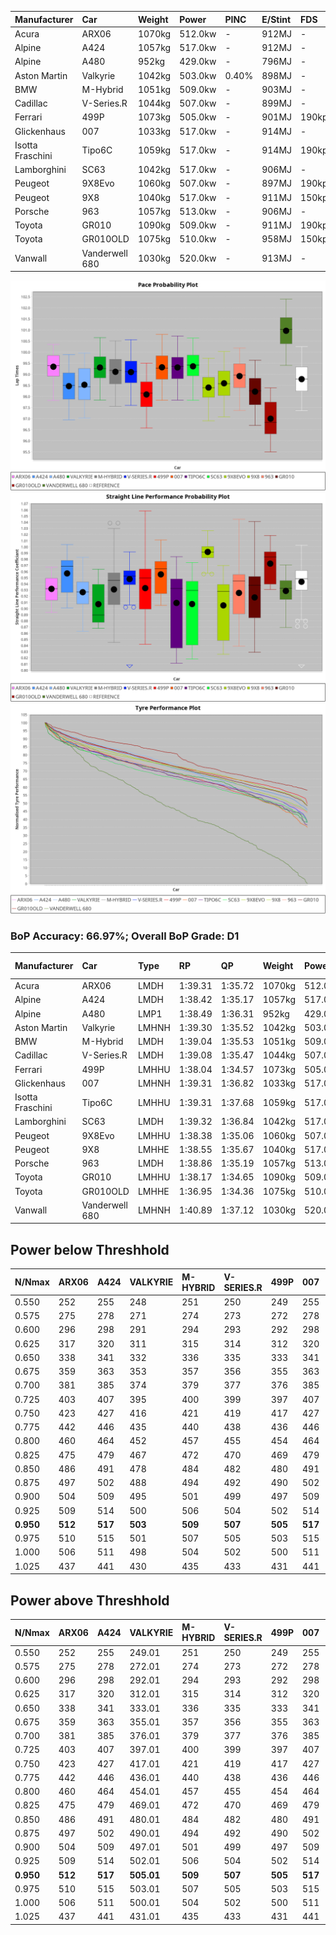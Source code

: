 | Manufacturer     | Car            | Weight | Power   | PINC    | E/Stint | FDS     |
|:-|:-|:-|:-|:-|:-|:-|
| Acura            | ARX06          | 1070kg | 512.0kw |    -    | 912MJ   |    -    |
| Alpine           | A424           | 1057kg | 517.0kw |    -    | 912MJ   |    -    |
| Alpine           | A480           | 952kg  | 429.0kw |    -    | 796MJ   |    -    |
| Aston Martin     | Valkyrie       | 1042kg | 503.0kw | 0.40%   | 898MJ   |    -    |
| BMW              | M-Hybrid       | 1051kg | 509.0kw |    -    | 903MJ   |    -    |
| Cadillac         | V-Series.R     | 1044kg | 507.0kw |    -    | 899MJ   |    -    |
| Ferrari          | 499P           | 1073kg | 505.0kw |    -    | 901MJ   | 190kph  |
| Glickenhaus      | 007            | 1033kg | 517.0kw |    -    | 914MJ   |    -    |
| Isotta Fraschini | Tipo6C         | 1059kg | 517.0kw |    -    | 914MJ   | 190kph  |
| Lamborghini      | SC63           | 1042kg | 517.0kw |    -    | 906MJ   |    -    |
| Peugeot          | 9X8Evo         | 1060kg | 507.0kw |    -    | 897MJ   | 190kph  |
| Peugeot          | 9X8            | 1040kg | 517.0kw |    -    | 911MJ   | 150kph  |
| Porsche          | 963            | 1057kg | 513.0kw |    -    | 906MJ   |    -    |
| Toyota           | GR010          | 1090kg | 509.0kw |    -    | 911MJ   | 190kph  |
| Toyota           | GR010OLD       | 1075kg | 510.0kw |    -    | 958MJ   | 150kph  |
| Vanwall          | Vanderwell 680 | 1030kg | 520.0kw |    -    | 913MJ   |    -    |

![PACECHART](./IMG/ACOMETHOD.png)
![STRAIGHTLINEPERFORMANCECHART](./IMG/ACOMETHOD_sp.png)
![TYREPERFORMANCECHART](./IMG/ACOMETHOD_tw.png)

### BoP Accuracy: 66.97%; Overall BoP Grade: D1
| Manufacturer     | Car            | Type  | RP      | QP      | Weight | Power¹  | Threshhold | PINC    | Power²   | E/Stint | AVG Vmax  | FDS     | RDLC | L/Stint | BOP-Grade | Model Accuracy | Model Points | Match% | SimDiff |
|:-|:-|:-|:-|:-|:-|:-|:-|:-|:-|:-|:-|:-|:-|:-|:-|:-|:-|:-|:-|
| Acura            | ARX06          | LMDH  | 1:39.31 | 1:35.72 | 1070kg | 512.0kw | 210.0kph   |    -    | 512.00kw |  912MJ  | 298.81kph |    -    | 1.00 | 29      | +C2       | 100.00%        | 996          | 74.64% | #       |
| Alpine           | A424           | LMDH  | 1:38.42 | 1:35.17 | 1057kg | 517.0kw | 210.0kph   |    -    | 517.00kw |  912MJ  | 305.43kph |    -    | 1.00 | 29      | -C1       | 97.47%         | 1810         | 79.98% | #       |
| Alpine           | A480           | LMP1  | 1:38.49 | 1:36.31 |  952kg | 429.0kw | 210.0kph   |    -    | 429.00kw |  796MJ  | 296.52kph |    -    | 0.98 | 27      | -B1       | 92.36%         | 1643         | 86.13% | -0.11   |
| Aston Martin     | Valkyrie       | LMHNH | 1:39.30 | 1:35.52 | 1042kg | 503.0kw | 210.0kph   | 0.40%   | 505.00kw |  898MJ  | 295.42kph |    -    | 1.03 | 29      | +D1       | 100.00%        | 466          | 65.02% | #       |
| BMW              | M-Hybrid       | LMDH  | 1:39.04 | 1:35.53 | 1051kg | 509.0kw | 210.0kph   |    -    | 509.00kw |  903MJ  | 300.07kph |    -    | 1.02 | 29      | +A2       | 100.00%        | 3339         | 93.88% | #       |
| Cadillac         | V-Series.R     | LMDH  | 1:39.08 | 1:35.47 | 1044kg | 507.0kw | 210.0kph   |    -    | 507.00kw |  899MJ  | 300.97kph |    -    | 1.02 | 29      | +B2       | 99.00%         | 6039         | 83.38% | #       |
| Ferrari          | 499P           | LMHHU | 1:38.04 | 1:34.57 | 1073kg | 505.0kw | 210.0kph   |    -    | 505.00kw |  901MJ  | 298.29kph | 190kph  | 1.03 | 29      | -E1       | 99.56%         | 7418         | 58.54% | #       |
| Glickenhaus      | 007            | LMHNH | 1:39.31 | 1:36.82 | 1033kg | 517.0kw | 210.0kph   |    -    | 517.00kw |  914MJ  | 305.03kph |    -    | 0.96 | 29      | +C2       | 93.90%         | 2170         | 74.05% | +0.15   |
| Isotta Fraschini | Tipo6C         | LMHHU | 1:39.31 | 1:37.68 | 1059kg | 517.0kw | 210.0kph   |    -    | 517.00kw |  914MJ  | 296.20kph | 190kph  | 1.07 | 29      | +E2       | 97.73%         | 129          | 52.81% | #       |
| Lamborghini      | SC63           | LMDH  | 1:39.32 | 1:36.84 | 1042kg | 517.0kw | 210.0kph   |    -    | 517.00kw |  906MJ  | 296.79kph |    -    | 1.07 | 29      | +C1       | 100.00%        | 784          | 77.37% | #       |
| Peugeot          | 9X8Evo         | LMHHU | 1:38.38 | 1:35.06 | 1060kg | 507.0kw | 210.0kph   |    -    | 507.00kw |  897MJ  | 309.09kph | 190kph  | 0.99 | 29      | -C2       | 100.00%        | 1889         | 73.60% | #       |
| Peugeot          | 9X8            | LMHHE | 1:38.55 | 1:35.67 | 1040kg | 517.0kw | 210.0kph   |    -    | 517.00kw |  911MJ  | 296.53kph | 150kph  | 1.04 | 29      | -B1       | 99.16%         | 4816         | 86.73% | +0.17   |
| Porsche          | 963            | LMDH  | 1:38.86 | 1:35.19 | 1057kg | 513.0kw | 210.0kph   |    -    | 513.00kw |  906MJ  | 298.58kph |    -    | 1.01 | 29      | ~A1       | 100.00%        | 14574        | 98.83% | #       |
| Toyota           | GR010          | LMHHU | 1:38.17 | 1:34.65 | 1090kg | 509.0kw | 210.0kph   |    -    | 509.00kw |  911MJ  | 295.35kph | 190kph  | 1.02 | 29      | -D1       | 97.78%         | 5323         | 66.22% | #       |
| Toyota           | GR010OLD       | LMHHE | 1:36.95 | 1:34.36 | 1075kg | 510.0kw | 210.0kph   |    -    | 510.00kw |  958MJ  | 304.83kph | 150kph  | 1.02 | 29      | -Ω2       | 94.52%         | 690          | -0.90% | +1.38   |
| Vanwall          | Vanderwell 680 | LMHNH | 1:40.89 | 1:37.12 | 1030kg | 520.0kw | 210.0kph   |    -    | 520.00kw |  913MJ  | 301.13kph |    -    | 1.01 | 29      | +Ω1       | 95.37%         | 639          | 1.18%  | +0.04   |

## Power below Threshhold
| N/Nmax    | ARX06   | A424    | VALKYRIE | M-HYBRID | V-SERIES.R | 499P    | 007     | TIPO6C  | SC63    | 9X8EVO  | 9X8     | 963     | GR010   | GR010OLD | VANDERWELL 680 | ​     | RPM      | A480    |
|:-|:-|:-|:-|:-|:-|:-|:-|:-|:-|:-|:-|:-|:-|:-|:-|:-|:-|:-|
|  0.550    |  252    |  255    |  248     |  251     |  250       |  249    |  255    |  255    |  255    |  250    |  255    |  253    |  251    |  251     |  256           |  ​    |   --     |   -     |
|  0.575    |  275    |  278    |  271     |  274     |  273       |  272    |  278    |  278    |  278    |  273    |  278    |  276    |  274    |  274     |  279           |  ​    |   --     |   -     |
|  0.600    |  296    |  298    |  291     |  294     |  293       |  292    |  298    |  298    |  298    |  293    |  298    |  296    |  294    |  295     |  300           |  ​    |   --     |   -     |
|  0.625    |  317    |  320    |  311     |  315     |  314       |  312    |  320    |  320    |  320    |  314    |  320    |  317    |  315    |  316     |  322           |  ​    |   --     |   -     |
|  0.650    |  338    |  341    |  332     |  336     |  335       |  333    |  341    |  341    |  341    |  335    |  341    |  338    |  336    |  337     |  343           |  ​    |   --     |   -     |
|  0.675    |  359    |  363    |  353     |  357     |  356       |  355    |  363    |  363    |  363    |  356    |  363    |  360    |  357    |  358     |  365           |  ​    |   --     |   -     |
|  0.700    |  381    |  385    |  374     |  379     |  377       |  376    |  385    |  385    |  385    |  377    |  385    |  382    |  379    |  380     |  387           |  ​    |   --     |   -     |
|  0.725    |  403    |  407    |  395     |  400     |  399       |  397    |  407    |  407    |  407    |  399    |  407    |  403    |  400    |  401     |  409           |  ​    |   --     |   -     |
|  0.750    |  423    |  427    |  416     |  421     |  419       |  417    |  427    |  427    |  427    |  419    |  427    |  424    |  421    |  422     |  430           |  ​    |   --     |   -     |
|  0.775    |  442    |  446    |  435     |  440     |  438       |  436    |  446    |  446    |  446    |  438    |  446    |  443    |  440    |  441     |  449           |  ​    |  5000    |  252    |
|  0.800    |  460    |  464    |  452     |  457     |  455       |  454    |  464    |  464    |  464    |  455    |  464    |  461    |  457    |  458     |  467           |  ​    |  5500    |  297    |
|  0.825    |  475    |  479    |  467     |  472     |  470       |  469    |  479    |  479    |  479    |  470    |  479    |  476    |  472    |  473     |  482           |  ​    |  6000    |  332    |
|  0.850    |  486    |  491    |  478     |  484     |  482       |  480    |  491    |  491    |  491    |  482    |  491    |  487    |  484    |  485     |  494           |  ​    |  6500    |  375    |
|  0.875    |  497    |  502    |  488     |  494     |  492       |  490    |  502    |  502    |  502    |  492    |  502    |  498    |  494    |  495     |  505           |  ​    |  7000    |  419    |
|  0.900    |  504    |  509    |  495     |  501     |  499       |  497    |  509    |  509    |  509    |  499    |  509    |  505    |  501    |  502     |  512           |  ​    |  7500    |  430    |
|  0.925    |  509    |  514    |  500     |  506     |  504       |  502    |  514    |  514    |  514    |  504    |  514    |  510    |  506    |  507     |  517           |  ​    |  8000    |  426    |
| **0.950** | **512** | **517** | **503**  | **509**  | **507**    | **505** | **517** | **517** | **517** | **507** | **517** | **513** | **509** | **510**  | **520**        | **​** | **8500** | **429** |
|  0.975    |  510    |  515    |  501     |  507     |  505       |  503    |  515    |  515    |  515    |  505    |  515    |  511    |  507    |  508     |  518           |  ​    |  9000    |  214    |
|  1.000    |  506    |  511    |  498     |  504     |  502       |  500    |  511    |  511    |  511    |  502    |  511    |  507    |  504    |  505     |  514           |  ​    |   --     |   -     |
|  1.025    |  437    |  441    |  430     |  435     |  433       |  431    |  441    |  441    |  441    |  433    |  441    |  438    |  435    |  436     |  444           |  ​    |   --     |   -     |

## Power above Threshhold
| N/Nmax    | ARX06   | A424    | VALKYRIE   | M-HYBRID | V-SERIES.R | 499P    | 007     | TIPO6C  | SC63    | 9X8EVO  | 9X8     | 963     | GR010   | GR010OLD | VANDERWELL 680 | ​     | RPM      | A480    |
|:-|:-|:-|:-|:-|:-|:-|:-|:-|:-|:-|:-|:-|:-|:-|:-|:-|:-|:-|
|  0.550    |  252    |  255    |  249.01    |  251     |  250       |  249    |  255    |  255    |  255    |  250    |  255    |  253    |  251    |  251     |  256           |  ​    |   --     |   -     |
|  0.575    |  275    |  278    |  272.01    |  274     |  273       |  272    |  278    |  278    |  278    |  273    |  278    |  276    |  274    |  274     |  279           |  ​    |   --     |   -     |
|  0.600    |  296    |  298    |  292.01    |  294     |  293       |  292    |  298    |  298    |  298    |  293    |  298    |  296    |  294    |  295     |  300           |  ​    |   --     |   -     |
|  0.625    |  317    |  320    |  312.01    |  315     |  314       |  312    |  320    |  320    |  320    |  314    |  320    |  317    |  315    |  316     |  322           |  ​    |   --     |   -     |
|  0.650    |  338    |  341    |  333.01    |  336     |  335       |  333    |  341    |  341    |  341    |  335    |  341    |  338    |  336    |  337     |  343           |  ​    |   --     |   -     |
|  0.675    |  359    |  363    |  355.01    |  357     |  356       |  355    |  363    |  363    |  363    |  356    |  363    |  360    |  357    |  358     |  365           |  ​    |   --     |   -     |
|  0.700    |  381    |  385    |  376.01    |  379     |  377       |  376    |  385    |  385    |  385    |  377    |  385    |  382    |  379    |  380     |  387           |  ​    |   --     |   -     |
|  0.725    |  403    |  407    |  397.01    |  400     |  399       |  397    |  407    |  407    |  407    |  399    |  407    |  403    |  400    |  401     |  409           |  ​    |   --     |   -     |
|  0.750    |  423    |  427    |  417.01    |  421     |  419       |  417    |  427    |  427    |  427    |  419    |  427    |  424    |  421    |  422     |  430           |  ​    |   --     |   -     |
|  0.775    |  442    |  446    |  436.01    |  440     |  438       |  436    |  446    |  446    |  446    |  438    |  446    |  443    |  440    |  441     |  449           |  ​    |  5000    |  252    |
|  0.800    |  460    |  464    |  454.01    |  457     |  455       |  454    |  464    |  464    |  464    |  455    |  464    |  461    |  457    |  458     |  467           |  ​    |  5500    |  297    |
|  0.825    |  475    |  479    |  469.01    |  472     |  470       |  469    |  479    |  479    |  479    |  470    |  479    |  476    |  472    |  473     |  482           |  ​    |  6000    |  332    |
|  0.850    |  486    |  491    |  480.01    |  484     |  482       |  480    |  491    |  491    |  491    |  482    |  491    |  487    |  484    |  485     |  494           |  ​    |  6500    |  375    |
|  0.875    |  497    |  502    |  490.01    |  494     |  492       |  490    |  502    |  502    |  502    |  492    |  502    |  498    |  494    |  495     |  505           |  ​    |  7000    |  419    |
|  0.900    |  504    |  509    |  497.01    |  501     |  499       |  497    |  509    |  509    |  509    |  499    |  509    |  505    |  501    |  502     |  512           |  ​    |  7500    |  430    |
|  0.925    |  509    |  514    |  502.01    |  506     |  504       |  502    |  514    |  514    |  514    |  504    |  514    |  510    |  506    |  507     |  517           |  ​    |  8000    |  426    |
| **0.950** | **512** | **517** | **505.01** | **509**  | **507**    | **505** | **517** | **517** | **517** | **507** | **517** | **513** | **509** | **510**  | **520**        | **​** | **8500** | **429** |
|  0.975    |  510    |  515    |  503.01    |  507     |  505       |  503    |  515    |  515    |  515    |  505    |  515    |  511    |  507    |  508     |  518           |  ​    |  9000    |  214    |
|  1.000    |  506    |  511    |  500.01    |  504     |  502       |  500    |  511    |  511    |  511    |  502    |  511    |  507    |  504    |  505     |  514           |  ​    |   --     |   -     |
|  1.025    |  437    |  441    |  431.01    |  435     |  433       |  431    |  441    |  441    |  441    |  433    |  441    |  438    |  435    |  436     |  444           |  ​    |   --     |   -     |
